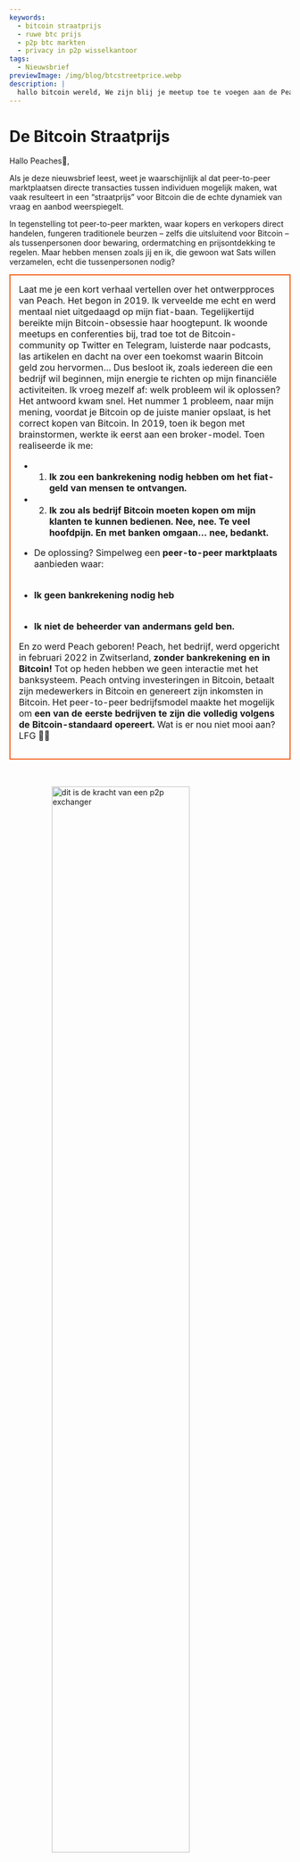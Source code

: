 ```yaml
---
keywords:
  - bitcoin straatprijs
  - ruwe btc prijs
  - p2p btc markten
  - privacy in p2p wisselkantoor
tags:
  - Nieuwsbrief
previewImage: /img/blog/btcstreetprice.webp
description: |
  hallo bitcoin wereld, We zijn blij je meetup toe te voegen aan de Peach Bitcoin app!
---
```


# De Bitcoin Straatprijs

Hallo Peaches🍑,

Als je deze nieuwsbrief leest, weet je waarschijnlijk al dat peer-to-peer marktplaatsen directe transacties tussen individuen mogelijk maken, wat vaak resulteert in een “straatprijs” voor Bitcoin die de echte dynamiek van vraag en aanbod weerspiegelt.

In tegenstelling tot peer-to-peer markten, waar kopers en verkopers direct handelen, fungeren traditionele beurzen – zelfs die uitsluitend voor Bitcoin – als tussenpersonen door bewaring, ordermatching en prijsontdekking te regelen. Maar hebben mensen zoals jij en ik, die gewoon wat Sats willen verzamelen, echt die tussenpersonen nodig?

<table style="width: 100%; max-width: 800px; margin: auto; border-collapse: collapse;">
<td style="border: 2px solid #f56522; padding: 15px; width: 60%; vertical-align: top;">
Laat me je een kort verhaal vertellen over het ontwerpproces van Peach. Het begon in 2019. Ik verveelde me echt en werd mentaal niet uitgedaagd op mijn fiat-baan. Tegelijkertijd bereikte mijn Bitcoin-obsessie haar hoogtepunt. Ik woonde meetups en conferenties bij, trad toe tot de Bitcoin-community op Twitter en Telegram, luisterde naar podcasts, las artikelen en dacht na over een toekomst waarin Bitcoin geld zou hervormen… Dus besloot ik, zoals iedereen die een bedrijf wil beginnen, mijn energie te richten op mijn financiële activiteiten. Ik vroeg mezelf af: welk probleem wil ik oplossen? Het antwoord kwam snel. Het nummer 1 probleem, naar mijn mening, voordat je Bitcoin op de juiste manier opslaat, is het correct kopen van Bitcoin. In 2019, toen ik begon met brainstormen, werkte ik eerst aan een broker-model. Toen realiseerde ik me:

- 1. **Ik zou een bankrekening nodig hebben om het fiat-geld van mensen te ontvangen.**
- 2. **Ik zou als bedrijf Bitcoin moeten kopen om mijn klanten te kunnen bedienen. Nee, nee. Te veel hoofdpijn. En met banken omgaan… nee, bedankt.**

- De oplossing? Simpelweg een **peer-to-peer marktplaats** aanbieden waar:
  <br><br>
- **Ik geen bankrekening nodig heb**
  <br><br>
- **Ik niet de beheerder van andermans geld ben.**

En zo werd Peach geboren! Peach, het bedrijf, werd opgericht in februari 2022 in Zwitserland, **zonder bankrekening en in Bitcoin!** Tot op heden hebben we geen interactie met het banksysteem. Peach ontving investeringen in Bitcoin, betaalt zijn medewerkers in Bitcoin en genereert zijn inkomsten in Bitcoin. Het peer-to-peer bedrijfsmodel maakte het mogelijk om **een van de eerste bedrijven te zijn die volledig volgens de Bitcoin-standaard opereert.** Wat is er nou niet mooi aan? LFG 🍑🚀
</td>
</table>

<br><br>
<img src="/img/blog/This-is-peer-to-peer.gif" alt="dit is de kracht van een p2p exchanger" style="display:block; margin: auto; width: 70%;">
<br><br>

Laten we nu terugkeren naar de Bitcoin straatprijs… oftewel de peer-to-peer prijs! Ik noem het de ruwe prijs, de pure prijs, de prijs zonder tussenpersonen, de natuurlijke prijs, de onschuldige prijs… de prijs waartegen een individu op dat exacte moment, op die exacte locatie en in die specifieke situatie bepaalt dat Bitcoin <X> waard is.

Het concept van de Bitcoin straatprijs is niet geheel nieuw. In 2017 introduceerde Clark Moody de [Bitcoin Street Price](https://bitcoin.clarkmoody.com/posts/introducing-bitcoin-street-price?) index, met als doel de waarde van Bitcoin die peer-to-peer wordt verhandeld in verschillende lokale valuta's te volgen. Dit initiatief wilde een nauwkeuriger beeld geven van de contante waarde van Bitcoin in verschillende regio’s. Helaas bestaan deze gegevens niet meer door een gebrek aan ondersteuning en middelen, maar platforms zoals Peach Bitcoin blijven ernaar streven dat de peer-to-peer prijs de echte prijs van Bitcoin is.

BEKIJK NU onze gloednieuwe [homepage](https://peachbitcoin.com/) om de ATH van de Bitcoin straatprijs op Peach van de afgelopen 24u / 15d / 30d in EUR, CHF, USD te ontdekken!  
Hoe wordt deze berekend? We nemen de gemiddelde prijs van alle voltooide transacties op Peach.

<div style="border: 2px solid orange; padding: 10px; text-align: center;">
    <strong>INTEGREER & SPEEL</strong> met onze Bitcoin Peer-to-Peer Prijs API:
</div>

:::buttons
[Peer-to-Peer Prijs API](https://docs.peachbitcoin.com/#ath-price)
:::

RAAD eens! Is het je opgevallen dat  
de Bitcoin prijs **vaak hoger** is op de peer-to-peer marktplaats? Waarom? Omdat het rauw is en er geen gedoe is met identificatie en KYC-zaken!  
Om die reden is arbitrage of het verkopen van Bitcoin op Peach zeer logisch. En… **HET IS GRATIS!!** Dus download de app en plaats direct je verkoopaanbod!

<div style="text-align: center;">
  <video controls style="max-width: 100%; height: auto;">
    <source src="/img/blog/P2P-Price-promo.mp4" type="video/mp4">
    Je browser ondersteunt het video-element niet.
  </video>
</div>

Bekijk ook wat peer-to-peer in de praktijk betekent:

Mensen wisselen Bitcoin super anoniem om, met CONTANT geld, tijdens Bitcoin meetups! Dit is een meetup in Frankrijk, (Bitcoin Metz!)[https://x.com/btc_metz/status/1883220185504727229?s=46]. Groetjes aan hen! Peach maakt de handel makkelijker door escrow en het aanbodplatform te bieden. Bedankt aan BitcoinMetz voor het presenteren van Peach! Een waar genoegen voor ons.

![](/img/blog/tradecashforsat/tradeforsat.png)

Dat was het van mij, Peaches!

Met fruitige groeten,

@ProofofSteph

Maak het peer-to-peer stapelen van Sats de norm,

Deel je verwijzingscode met je vrienden

Zij krijgen 1 gratis kooptransactie en jij verdient verwijzingspunten die je kunt inwisselen voor sats en meer.

## ⚠️ NIEUWE PEACH VERSIE, NU BESCHIKBAAR 0.5.3 (265) ⚠️

:::figures 3
![financier tot 21 directe verkoopaanbiedingen](/img/blog/tradecashforsat/fundmore.png)

![deel nooit je wachtwoordzin](/img/blog/tradecashforsat/nevershare.png)

![donkere modus in Peach](/img/blog/tradecashforsat/darkmode.png)
:::

**DEEL NOOIT JE SEED, NIET EENS MET JE MOEDER!**

## IN OVERIGE NIEUWS: DE PEACH LIGHTNING NETWORK⚡ NODE IS LIVE!

![light peach](/img/blog/tradecashforsat/lightpeach.png)

- Bekijk de connectiedetails op Clearnet en Tor [hier](https://ln.peachbitcoin.com/embed/FHQuQDFDUngLDXY2n36R6JjP5FgLHKFNF7MDMTUHR8bX/BTC/ln)
- Ons lightning adres is **hello@ln.peachbitcoin.com** 🤗

Peach is een zeer klein team. Alle hulp en ondersteuning wordt zeer gewaardeerd!  
Wil je met ons samenwerken? Wil je ons promoten?  
Zou je graag willen meedoen als lokale of regionale Peach Brand ambassadeur? 👀  
Neem nu contact met ons op!

:::buttons
[Stuur een bericht!](mailto:hello@peachbitcoin.com)
:::

<table style="width: 100%; max-width: 800px; margin: auto; border-collapse: collapse;">
  <tr>
    <td style="border: 2px solid #E4572E; padding: 15px; width: 60%; vertical-align: top;">
      <div style="word-wrap: break-word; font-size: 16px; line-height: 1.5;">
        <strong>Ben jij een meetup-organisator?<br>
        Heb je een Bitcoin-winkel?<br>
        Of organiseer je evenementen/conferenties?</strong>
        <br><br>
        Integreer je evenement of winkel in onze app om CASH-transacties op jouw locatie te faciliteren.
        <ul>
          <li>Verdien 100% van onze inkomsten voor alle cash transacties die tijdens jouw meetup plaatsvinden!</li>
          <li>Ontvang je persoonlijke verwijzingscode, swag, flyers en al onze ondersteuning om mensen te onderwijzen over anoniem handelen.</li>
        </ul>
        Stuur een e-mail met <strong style="color: #E4572E;">#CASH4SATS</strong> om alle info te ontvangen.
      </div>
    </td>
    <td style="padding-left: 20px; width: 40%; text-align: center; vertical-align: top;">
      <img src="/img/blog/tradecashforsat/img1.png" alt="Meetup afbeelding" style="max-width: 100%; height: auto;">
      <br><br>
      <a href="#" style="display: inline-block; background-color: #E4572E; color: white; padding: 10px 20px; text-decoration: none; font-weight: bold; border-radius: 5px;">VERMELD JE MEETUP OP PEACH</a>
    </td>
  </tr>
</table>

<br><br>

![blijf Sats stapelen!](/img/blog/tradecashforsat/keepstacking.png)
